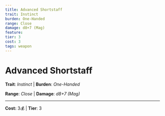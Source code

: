 ```yaml
---
title: Advanced Shortstaff
trait: Instinct
burden: One-Handed
range: Close
damage: d8+7 (Mag)
feature: 
tier: 3
cost: 3
tags: weapon
---
```

# Advanced Shortstaff

**Trait**: _Instinct_ | **Burden**: _One-Handed_

**Range**: _Close_ | **Damage**: _d8+7 (Mag)_

___
**Cost:** 3💰 | **Tier**: 3
